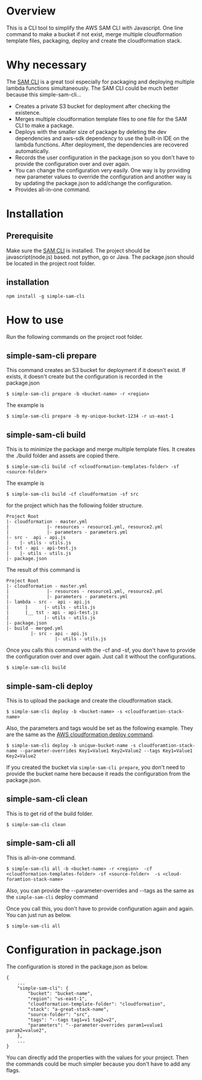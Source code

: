 # Overview

This is a CLI tool to simplify the AWS SAM CLI with Javascript. One line command to make a bucket if not exist, merge multiple cloudformation template files, packaging, deploy and create the cloudformation stack.

# Why necessary 

The [SAM CLI](https://github.com/awslabs/aws-sam-cli) is a great tool especially for packaging and deploying multiple lambda functions simultaneously. 
The SAM CLI could be much better because this simple-sam-cli...

- Creates a private S3 bucket for deployment after checking the existence. 
- Merges multiple cloudformation template files to one file for the SAM CLI to make a package. 
- Deploys with the smaller size of package by deleting the dev dependencies and aws-sdk dependency to use the built-in IDE on the lambda functions. After deployment, the dependencies are recovered automatically.
- Records the user configuration in the package.json so you don't have to provide the configuration over and over again.
- You can change the configuration very easily. One way is by providing new parameter values to override the configuration and another way is by updating the package.json to add/change the configuration.
- Provides all-in-one command.

# Installation

## Prerequisite

Make sure the [SAM CLI](https://github.com/awslabs/aws-sam-cli) is installed.
The project should be javascript(node.js) based. not python, go or Java. The package.json should be located in the project root folder.

## installation

```
npm install -g simple-sam-cli
```

# How to use

Run the following commands on the project root folder.

## simple-sam-cli prepare

This command creates an S3 bucket for deployment if it doesn't exist. If exists, it doesn't create but the configuration is recorded in the package.json

```
$ simple-sam-cli prepare -b <bucket-name> -r <region>
```

The example is

```
$ simple-sam-cli prepare -b my-unique-bucket-1234 -r us-east-1
```

## simple-sam-cli build

This is to minimize the package and merge multiple template files. It creates the ./build folder and assets are copied there.

```
$ simple-sam-cli build -cf <cloudformation-templates-folder> -sf <source-folder> 
```

The example is

```
$ simple-sam-cli build -cf cloudformation -sf src
```

for the project which has the following folder structure.

```
Project Root
|- cloudformation - master.yml
|              |- resources - resource1.yml, resource2.yml
|              |- parameters - parameters.yml
|- src -  api - api.js
|    |- utils - utils.js
|- tst - api - api-test.js
|    |- utils - utils.js
|- package.json
```

The result of this command is

```
Project Root
|- cloudformation - master.yml
|              |- resources - resource1.yml, resource2.yml
|              |- parameters - parameters.yml
|- lambda - src -  api - api.js
|      |      |- utils - utils.js
|      |__ tst - api - api-test.js
|             |- utils - utils.js
|- package.json
|- build - merged.yml
         |- src - api - api.js
                  |- utils - utils.js
```

Once you calls this command with the -cf and -sf, you don't have to provide the configuration over and over again. Just call it without the configurations.

```
$ simple-sam-cli build
```

## simple-sam-cli deploy

This is to upload the package and create the cloudformation stack.

```
$ simple-sam-cli deploy -b <bucket-name> -s <cloudforamtion-stack-name>
```

Also, the parameters and tags would be set as the following example. They are the same as the [AWS cloudformation deploy command](https://docs.aws.amazon.com/cli/latest/reference/cloudformation/deploy/index.html). 

 
```
$ simple-sam-cli deploy -b unique-bucket-name -s cloudforamtion-stack-name --parameter-overrides Key1=Value1 Key2=Value2 --tags Key1=Value1 Key2=Value2
```


If you created the bucket via `simple-sam-cli prepare`, you don't need to provide the bucket name here because it reads the configuration from the package.json.


## simple-sam-cli clean

This is to get rid of the build folder.

```
$ simple-sam-cli clean
```

## simple-sam-cli all

This is all-in-one command. 

```
$ simple-sam-cli all -b <bucket-name> -r <region>  -cf <cloudformation-templates-folder> -sf <source-folder>  -s <cloud-foramtion-stack-name> 
```

Also, you can provide the --parameter-overrides and --tags as the same as the `simple-sam-cli` deploy command

Once you call this, you don't have to provide configuration again and again. You can just run as below.

```
$ simple-sam-cli all 
```

# Configuration in package.json

The configuration is stored in the package.json as below.

```
{
    ...
    "simple-sam-cli": {
        "bucket": "bucket-name",
        "region": "us-east-1",
        "cloudformation-template-folder": "cloudformation",
        "stack": "a-great-stack-name",
        "source-folder": "src",
        "tags": "--tags tag1=v1 tag2=v2",
        "parameters": "--parameter-overrides param1=value1 param2=value2",
    },
    ...
}
```

You can directly add the properties with the values for your project. Then the commands could be much simpler because you don't have to add any flags.
